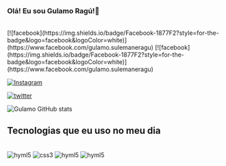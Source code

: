 ### Olá! Eu sou Gulamo Ragú!👋

<div style ="display: inline_block"><br/>
[![facebook](https://img.shields.io/badge/Facebook-1877F2?style=for-the-badge&logo=facebook&logoColor=white)](https://www.facebook.com/gulamo.sulemaneragu)
[![facebook](https://img.shields.io/badge/Facebook-1877F2?style=for-the-badge&logo=facebook&logoColor=white)](https://www.facebook.com/gulamo.sulemaneragu)

[![Instagram](https://img.shields.io/badge/Instagram-E4405F?style=for-the-badge&logo=instagram&logoColor=white)](https://www.instagram.com/gulamo.sulemaneragu)

[![twitter](https://img.shields.io/badge/Twitter-1DA1F2?style=for-the-badge&logo=twitter&logoColor=white)](https://www.instagram.com/gulamo.sulemaneragu)
</div>


![Gulamo GitHub stats](https://github-readme-stats.vercel.app/api?username=GulamoRagu&show_icons=true&theme=onedark)

## Tecnologias que eu uso no meu dia

<div style ="display: inline_block"><br/>
<img align="center" alt="hyml5" src="https://img.shields.io/badge/HTML5-E34F26?style=for-the-badge&logo=html5&logoColor=white"/>

<img align="center" alt="css3" src="https://img.shields.io/badge/CSS3-1572B6?style=for-the-badge&logo=css3&logoColor=white"/>

<img align="center" alt="hyml5" src="https://img.shields.io/badge/JavaScript-F7DF1E?style=for-the-badge&logo=javascript&logoColor=black"/>

<img align="center" alt="hyml5" src="https://img.shields.io/badge/PHP-777BB4?style=for-the-badge&logo=php&logoColor=white"/>
</div>
